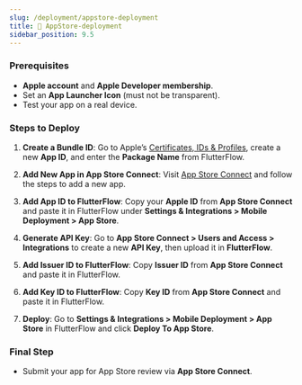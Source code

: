 ```yaml
---
slug: /deployment/appstore-deployment
title: 🍏 AppStore-deployment
sidebar_position: 9.5
---
```


### Prerequisites
- **Apple account** and **Apple Developer membership**.
- Set an **App Launcher Icon** (must not be transparent).
- Test your app on a real device.

### Steps to Deploy

1. **Create a Bundle ID**: Go to Apple’s [Certificates, IDs & Profiles](https://developer.apple.com/account/resources/identifiers/list), create a new **App ID**, and enter the **Package Name** from FlutterFlow.

2. **Add New App in App Store Connect**: Visit [App Store Connect](https://appstoreconnect.apple.com/) and follow the steps to add a new app.

3. **Add App ID to FlutterFlow**: Copy your **Apple ID** from **App Store Connect** and paste it in FlutterFlow under **Settings & Integrations > Mobile Deployment > App Store**.

4. **Generate API Key**: Go to **App Store Connect > Users and Access > Integrations** to create a new **API Key**, then upload it in **FlutterFlow**.

5. **Add Issuer ID to FlutterFlow**: Copy **Issuer ID** from **App Store Connect** and paste it in FlutterFlow.

6. **Add Key ID to FlutterFlow**: Copy **Key ID** from **App Store Connect** and paste it in FlutterFlow.

7. **Deploy**: Go to **Settings & Integrations > Mobile Deployment > App Store** in FlutterFlow and click **Deploy To App Store**.

### Final Step
- Submit your app for App Store review via **App Store Connect**.
